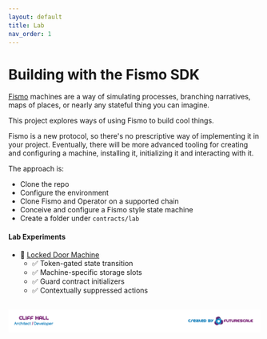 ```yaml
---
layout: default
title: Lab
nav_order: 1
---
```

# Building with the Fismo SDK
[Fismo](https://github.com/cliffhall/Fismo) machines are a way of simulating processes, branching narratives, maps of places, or nearly any stateful thing you can imagine. 

This project explores ways of using Fismo to build cool things.

Fismo is a new protocol, so there's no prescriptive way of implementing it in your project. Eventually, there will be more advanced tooling for creating and configuring a machine, installing it, initializing it and interacting with it. 

The approach is:
  * Clone the repo
  * Configure the environment
  * Clone Fismo and Operator on a supported chain
  * Conceive and configure a Fismo style state machine
  * Create a folder under `contracts/lab`



#### Lab Experiments
  * 🧪 [Locked Door Machine](experiment/lockable-door.html)
    * ✅ Token-gated state transition
    * ✅ Machine-specific storage slots
    * ✅ Guard contract initializers
    * ✅ Contextually suppressed actions

##  [![Created by Futurescale](images/created-by.png)](https://futurescale.com)